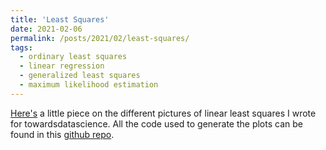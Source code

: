 ```yaml
---
title: 'Least Squares'
date: 2021-02-06
permalink: /posts/2021/02/least-squares/
tags:
  - ordinary least squares
  - linear regression
  - generalized least squares
  - maximum likelihood estimation
---
```


[Here's](https://towardsdatascience.com/least-squares-6ee18abfea24) a little piece on the different pictures of linear least squares I wrote for towardsdatascience. All the code used to generate the plots can be found in this [github repo](https://github.com/paramhanji/regression).
